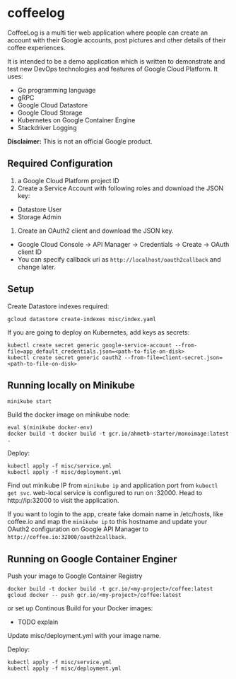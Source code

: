 # coffeelog

CoffeeLog is a multi tier web application where people can create an account
with their Google accounts, post pictures and other details of their coffee
experiences.

It is intended to be a demo application which is written to demonstrate and
test new DevOps technologies and features of Google Cloud Platform. It uses:

- Go programming language
- gRPC
- Google Cloud Datastore
- Google Cloud Storage
- Kubernetes on Google Container Engine
- Stackdriver Logging

**Disclaimer:** This is not an official Google product.

## Required Configuration

1. a Google Cloud Platform project ID
1. Create a Service Account with following roles and download the JSON key:
  - Datastore User
  - Storage Admin
1. Create an OAuth2 client and download the JSON key.
  - Google Cloud Console &rarr; API Manager &rarr; Credentials &rarr; Create &rarr; OAuth client ID
  - You can specify callback uri as `http://localhost/oauth2callback` and change later.

## Setup

Create Datastore indexes required:

    gcloud datastore create-indexes misc/index.yaml

If you are going to deploy on Kubernetes, add keys as secrets:

    kubectl create secret generic google-service-account --from-file=app_default_credentials.json=<path-to-file-on-disk>
    kubectl create secret generic oauth2 --from-file=client-secret.json=<path-to-file-on-disk>

## Running locally on Minikube

    minikube start

Build the docker image on minikube node:

    eval $(minikube docker-env)
    docker build -t docker build -t gcr.io/ahmetb-starter/monoimage:latest .

Deploy:

    kubectl apply -f misc/service.yml
    kubectl apply -f misc/deployment.yml

Find out minikube IP from `minikube ip` and application port from `kubectl get svc`.
web-local service is configured to run on :32000. Head to http://ip:32000 to visit
the application.

If you want to login to the app, create fake domain name in /etc/hosts, like coffee.io
and map the `minikube ip` to this hostname and update your OAuth2 configuration on
Google API Manager to `http://coffee.io:32000/oauth2callback`.

## Running on Google Container Enginer

Push your image to Google Container Registry

    docker build -t docker build -t gcr.io/<my-project>/coffee:latest
    gcloud docker -- push gcr.io/<my-project>/coffee:latest

or set up Continous Build for your Docker images:

- TODO explain

Update misc/deployment.yml with your image name.

Deploy:

    kubectl apply -f misc/service.yml
    kubectl apply -f misc/deployment.yml
